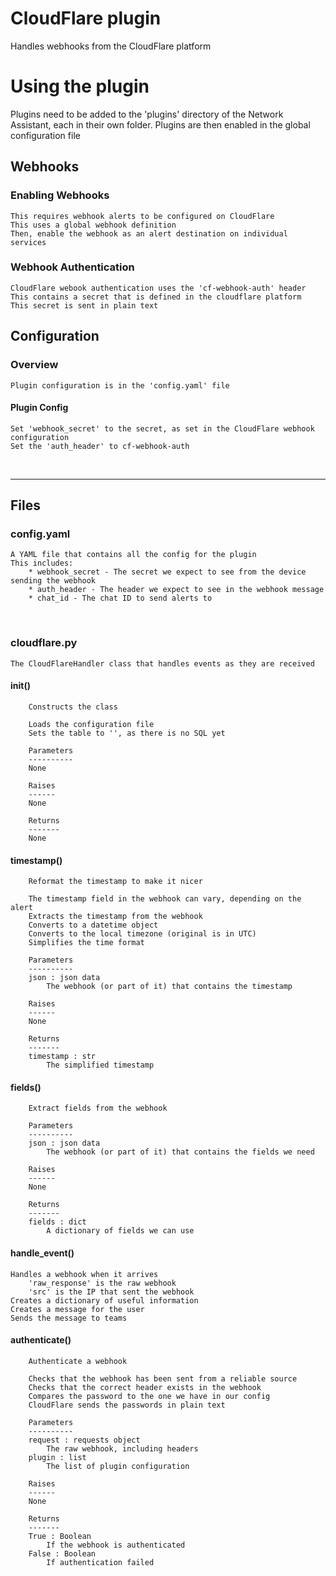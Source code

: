 # CloudFlare plugin
Handles webhooks from the CloudFlare platform

# Using the plugin
Plugins need to be added to the 'plugins' directory of the Network Assistant, each in their own folder.
Plugins are then enabled in the global configuration file

## Webhooks
### Enabling Webhooks
    This requires webhook alerts to be configured on CloudFlare
    This uses a global webhook definition
    Then, enable the webhook as an alert destination on individual services
    
### Webhook Authentication
    CloudFlare webook authentication uses the 'cf-webhook-auth' header
    This contains a secret that is defined in the cloudflare platform
    This secret is sent in plain text
    

## Configuration
### Overview
    Plugin configuration is in the 'config.yaml' file
    
#### Plugin Config
    Set 'webhook_secret' to the secret, as set in the CloudFlare webhook configuration
    Set the 'auth_header' to cf-webhook-auth


&nbsp;<br>
- - - -
## Files
### config.yaml
    A YAML file that contains all the config for the plugin
    This includes:
        * webhook_secret - The secret we expect to see from the device sending the webhook
        * auth_header - The header we expect to see in the webhook message
        * chat_id - The chat ID to send alerts to

&nbsp;<br>
### cloudflare.py
    The CloudFlareHandler class that handles events as they are received
    
#### __init__()
        Constructs the class

        Loads the configuration file
        Sets the table to '', as there is no SQL yet

        Parameters
        ----------
        None

        Raises
        ------
        None

        Returns
        -------
        None
        
#### timestamp()
        Reformat the timestamp to make it nicer

        The timestamp field in the webhook can vary, depending on the alert
        Extracts the timestamp from the webhook
        Converts to a datetime object
        Converts to the local timezone (original is in UTC)
        Simplifies the time format

        Parameters
        ----------
        json : json data
            The webhook (or part of it) that contains the timestamp

        Raises
        ------
        None

        Returns
        -------
        timestamp : str
            The simplified timestamp
            
#### fields()
        Extract fields from the webhook

        Parameters
        ----------
        json : json data
            The webhook (or part of it) that contains the fields we need

        Raises
        ------
        None

        Returns
        -------
        fields : dict
            A dictionary of fields we can use
            
#### handle_event()
    Handles a webhook when it arrives
        'raw_response' is the raw webhook
        'src' is the IP that sent the webhook
    Creates a dictionary of useful information
    Creates a message for the user
    Sends the message to teams

#### authenticate()
        Authenticate a webhook

        Checks that the webhook has been sent from a reliable source
        Checks that the correct header exists in the webhook
        Compares the password to the one we have in our config
        CloudFlare sends the passwords in plain text

        Parameters
        ----------
        request : requests object
            The raw webhook, including headers
        plugin : list
            The list of plugin configuration

        Raises
        ------
        None

        Returns
        -------
        True : Boolean
            If the webhook is authenticated
        False : Boolean
            If authentication failed
